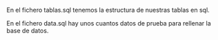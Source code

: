 En el fichero tablas.sql tenemos la estructura de nuestras tablas en sql.

En el fichero data.sql hay unos cuantos datos de prueba para rellenar la base de datos.